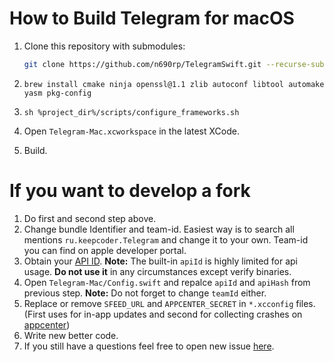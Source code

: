 # How to Build Telegram for macOS

1. Clone this repository with submodules:
	
	```sh
	git clone https://github.com/n690rp/TelegramSwift.git --recurse-submodules
	```
2.  ```brew install cmake ninja openssl@1.1 zlib autoconf libtool automake yasm pkg-config```
3.  ```sh %project_dir%/scripts/configure_frameworks.sh```
4. Open `Telegram-Mac.xcworkspace` in the latest XCode.  
5. Build.



# If you want to develop a fork

1. Do first and second step above.
2. Change bundle Identifier and team-id. Easiest way is to search all mentions `ru.keepcoder.Telegram` and change it to your own. Team-id you can find on apple developer portal.
3. Obtain your [API ID](https://core.telegram.org/api/obtaining_api_id). **Note:** The built-in `apiId` is highly limited for api usage. **Do not use it** in any circumstances except verify binaries.
4. Open `Telegram-Mac/Config.swift` and repalce `apiId` and `apiHash` from previous step. **Note:** Do not forget to change `teamId` either.
5. Replace or remove `SFEED_URL` and  `APPCENTER_SECRET`  in `*.xcconfig` files. (First uses for in-app updates and second for collecting crashes on [appcenter](https://appcenter.ms))
6. Write new better code.
7. If you still have a questions feel free to open new issue [here](https://github.com/overtake/TelegramSwift/issues/new).

